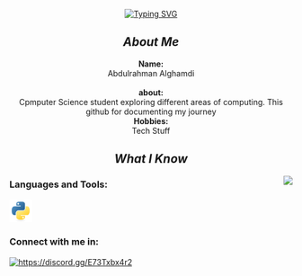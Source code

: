 <div align="center">
     
[![Typing SVG](https://readme-typing-svg.demolab.com?font=Pixelify+Sans&size=37&duration=4960&pause=1000&color=FFFFFF&multiline=true&width=435&lines=welcome+to+my+github+%3C3)](https://git.io/typing-svg)
## *About Me*



**Name:**
<br>
Abdulrahman Alghamdi
<br>
<br>
**about:** 
<br>
Cpmputer Science student exploring different areas of computing. This github for documenting my journey
<br>
**Hobbies:**
<br>
Tech Stuff
</center>

<!--img src = "https://tenor.com/view/lotm-lord-of-the-mysteries-mr-door-mr-door-lotm-klein-moretti-gif-1687054570750017081"/>-->



## *What I Know*

<img src = "https://64.media.tumblr.com/42ceeaf9acede06201ccf486be384ce8/tumblr_mm69bhm2Ce1s93xseo1_500.gif" align="right"/>

<h3 align="left">Languages and Tools:</h3>
<p align="left"> <img src="https://raw.githubusercontent.com/devicons/devicon/master/icons/python/python-original.svg" alt="python" width="40" height="40"/> </a>   </p>

<h3 align="left">Connect with me in:</h3>

<p align="left">
<a href="https://discord.gg/https://discord.gg/E73Txbx4r2" target="blank"><img align="center" src="https://raw.githubusercontent.com/rahuldkjain/github-profile-readme-generator/master/src/images/icons/Social/discord.svg" alt="https://discord.gg/E73Txbx4r2" height="30" width="40" /></a>
</p>

<!--
not Hinamu18 readme trust me
-->
